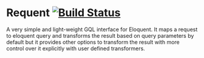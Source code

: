 # Requent [![Build Status](https://travis-ci.org/heera/requent.png?branch=master)](https://travis-ci.org/heera/requent)

A very simple and light-weight GQL interface for Eloquent. It maps a request to eloquent query and transforms the result based on query parameters by default but it provides other options to transform the result with more control over it explicitly with user defined transformers.